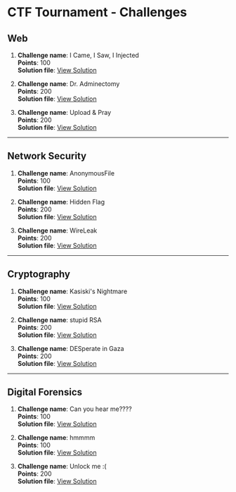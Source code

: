 # CTF Tournament - Challenges

## Web

1. **Challenge name**: I Came, I Saw, I Injected  
   **Points**: 100  
   **Solution file**: [View Solution](/Solution/Taleen_Web_CTF2.pdf)

2. **Challenge name**: Dr. Adminectomy  
   **Points**: 200  
   **Solution file**: [View Solution](/Solution/Baraa_Web_CTF2.pdf)

3. **Challenge name**: Upload & Pray  
   **Points**: 200  
   **Solution file**: [View Solution](/Solution/Upload_and_Pray.pdf)

---

## Network Security

1. **Challenge name**: AnonymousFile  
   **Points**: 100  
   **Solution file**: [View Solution](/Solution/Taleen_Network_Security_FTP_CTF2.pdf)

2. **Challenge name**: Hidden Flag  
   **Points**: 200  
   **Solution file**: [View Solution](/Solution/Zaid_Network_Security_CTF2.pdf)

3. **Challenge name**: WireLeak  
   **Points**: 200  
   **Solution file**: [View Solution](/Solution/Taleen_Network_Security_WireLeak_CTF2.pdf)

---

## Cryptography

1. **Challenge name**: Kasiski's Nightmare  
   **Points**: 100  
   **Solution file**: [View Solution](/Solution/Kasiski_Nightmare.pdf)

2. **Challenge name**: stupid RSA  
   **Points**: 200  
   **Solution file**: [View Solution](/Solution/Stupid_RSA.pdf)

3. **Challenge name**: DESperate in Gaza  
   **Points**: 200  
   **Solution file**: [View Solution](/Solution/DESperate_in_Gaza.pdf)

---

## Digital Forensics

1. **Challenge name**: Can you hear me????  
   **Points**: 100  
   **Solution file**: [View Solution](/Solution/Zaid_Digital_Forensics_CTF2.pdf)

2. **Challenge name**: hmmmm  
   **Points**: 100  
   **Solution file**: [View Solution](/Solution/Izz_Digital_Forensics_CTF2.pdf)

3. **Challenge name**: Unlock me :(  
   **Points**: 200  
   **Solution file**: [View Solution](/Solution/Izz_Digital_Forensics_CTF2.pdf)
